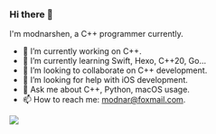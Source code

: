 ### Hi there 👋

<!--
**Modnars/Modnars** is a ✨ _special_ ✨ repository because its `README.md` (this file) appears on your GitHub profile.

Here are some ideas to get you started:

- 🔭 I’m currently working on ...
- 🌱 I’m currently learning ...
- 👯 I’m looking to collaborate on ...
- 🤔 I’m looking for help with ...
- 💬 Ask me about ...
- 📫 How to reach me: ...
- 😄 Pronouns: ...
- ⚡ Fun fact: ...
-->

I'm modnarshen, a C++ programmer currently.

- 🔭 I’m currently working on C++.
- 🌱 I’m currently learning Swift, Hexo, C++20, Go...
- 👯 I’m looking to collaborate on C++ development.
- 🤔 I’m looking for help with iOS development.
- 💬 Ask me about C++, Python, macOS usage.
- 📫 How to reach me: modnar@foxmail.com.

![](https://github-readme-stats.vercel.app/api?username=Modnars)
